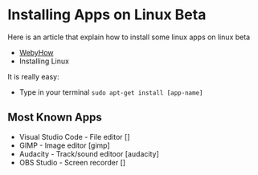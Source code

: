 # Installing Apps on Linux Beta
Here is an article that explain how to install some linux apps on linux beta

- [WebyHow](https://withersworld.github.io/WithersTest/how/)
- Installing Linux

It is really easy:
- Type in your terminal `sudo apt-get install [app-name]`

## Most Known Apps
- Visual Studio Code - File editor []
- GIMP - Image editor [gimp]
- Audacity - Track/sound editoor [audacity]
- OBS Studio - Screen recorder []
